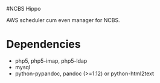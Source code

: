 #NCBS Hippo

AWS scheduler cum even manager for NCBS. 

# Dependencies 

- php5, php5-imap, php5-ldap
- mysql 
- python-pypandoc, pandoc (>=1.12) or python-html2text
